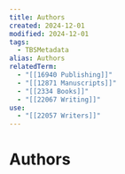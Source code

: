 ```yaml
---
title: Authors
created: 2024-12-01
modified: 2024-12-01
tags:
  - TBSMetadata
alias: Authors
relatedTerm:
  - "[[16940 Publishing]]"
  - "[[12871 Manuscripts]]"
  - "[[2334 Books]]"
  - "[[22067 Writing]]"
use:
  - "[[22057 Writers]]"
---
```

# Authors
